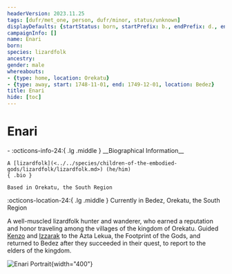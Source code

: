```yaml
---
headerVersion: 2023.11.25
tags: [dufr/met_one, person, dufr/minor, status/unknown]
displayDefaults: {startStatus: born, startPrefix: b., endPrefix: d., endStatus: died}
campaignInfo: []
name: Enari
born:
species: lizardfolk
ancestry:
gender: male
whereabouts:
- {type: home, location: Orekatu}
- {type: away, start: 1748-11-01, end: 1749-12-01, location: Bedez}
title: Enari
hide: [toc]
---
```


# Enari
<div class="grid cards ext-narrow-margin ext-one-column" markdown>
- :octicons-info-24:{ .lg .middle } __Biographical Information__

    A [lizardfolk](<../../species/children-of-the-embodied-gods/lizardfolk/lizardfolk.md>) (he/him)  
    { .bio }

    Based in Orekatu, the South Region
</div>

:octicons-location-24:{ .lg .middle } Currently in Bedez, Orekatu, the South Region


A well-muscled lizardfolk hunter and wanderer, who earned a reputation and honor traveling among the villages of the kingdom of Orekatu. Guided [Kenzo](<../pcs/dunmar-fellowship/kenzo.md>) and [Izzarak](<../pcs/dunmar-fellowship/guests/izzarak.md>) to the Azta Lekua, the Footprint of the Gods, and returned to Bedez after they succeeded in their quest, to report to the elders of the kingdom. 

![Enari Portrait](../../assets/enari-portrait.png){width="400"}